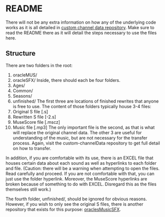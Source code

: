 README
======
There will not be any extra information on how any of the underlying code works as it is all detailed in [custom channel data repository](https://github.com/ZerotoKoops/custom-channelData "custom channel data repository").
Make sure to read the README there as it will detail the steps necessary to use the files here.

Structure
---
There are two folders in the root:
 1. oracleMUS/
 2. oracleSFX/
Inside, there should each be four folders.
 1. Ages/
 2. Common/
 3. Seasons/
 4. unfinished/
The first three are locations of finished rewrites that anyone is free to use.
The content of those folders typically house 3-4 files:
 1. Original S file [.s]
 2. Rewritten S file [-2.s]
 3. MuseScore file [.mscz]
 4. Music file [.mp3]
The only important file is the second, as that is what will replace the original channel data.
The other 3 are useful for understanding of the music, but are not necessary for the transfer process. Again, visit the custom-channelData repository to get full detail on how to transfer.

In addition, if you are comfortable with its use, there is an EXCEL file that houses certain data about each sound as well as hyperlinks to each folder and file.
(Caution: there will be a warning when attempting to open the files. Read carefully and proceed. If you are not comfortable with that, you can just use the folder hyperlink. Moreover, the MuseScore hyperlinks are broken because of something to do with EXCEL. Disregard this as the files themselves still work.)

The fourth folder, unfinished/, should be ignored for obvious reasons.
However, if you wish to only see the original S files, there is another repository that exists for this purpose: [oraclesMusicSFX](https://github.com/ZerotoKoops/oraclesMusicSFX "oraclesMusicSFX").
